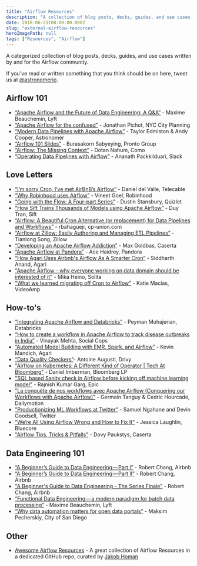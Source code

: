 ```yaml
---
title: "Airflow Resources"
description: "A collection of blog posts, decks, guides, and use cases written by and for the Airflow community."
date: 2018-06-21T00:00:00.000Z
slug: "external-airflow-resources"
heroImagePath: null
tags: ["Resources", "Airflow"]
---
```


A categorized collection of blog posts, decks,
guides, and use cases written by and for the Airflow community.

If you've read or written something that you think should be on here,
tweet us at [@astronomerio](https://twitter.com/astronomerio/).

## Airflow 101

* [“Apache Airflow and the Future of Data Engineering: A Q&A”][20] - Maxime Beauchemin, Lyft
* [“Apache Airflow for the confused”][13] - Jonathan Pichot, NYC City Planning
* [“Modern Data Pipelines with Apache Airflow”][5] - Taylor Edmiston & Andy Cooper, Astronomer
* [“Airflow 101 Slides”][27] - Burasakorn Sabyeying, Pronto Group
* [“Airflow: The Missing Context”][3] - Dotan Nahum, Como
* [“Operating Data Pipelines with Airflow”][28] - Ananath Packkilduari, Slack

## Love Letters

* [“I’m sorry Cron, I’ve met AirBnB’s Airflow”][24] - Daniel del Valle, Telecable
* [“Why Robinhood uses Airflow”][16] - Vineet Goel, Robinhood
* [“Going with the Flow: A Four-part Series”][17] - Dustin Stansbury, Quizlet
* [“How Sift Trains Thousands of Models using Apache Airflow”][7] - Duy Tran, Sift
* [“Airflow: A Beautiful Cron Alternative (or replacement) for Data Pipelines and Workflows”][23] - rbahaguejr, cp-union.com
* [“Airflow at Zillow: Easily Authoring and Managing ETL Pipelines”][15] - Tianlong Song, Zillow
* [“Developing an Apache Airflow Addiction”][4] - Max Goldbas, Caserta
* [“Apache Airflow at Pandora”][19] - Ace Haidrey, Pandora
* [“How Agari Uses Airbnb's Airflow As A Smarter Cron”][26] - Siddharth Anand, Agari
* ["Apache Airflow – why everyone working on data domain should be interested of it"][35] - Mika Heino, Solita
* ["What we learned migrating off Cron to Airflow"][36] - Katie Macias, VideoAmp

## How-to's

* [“Integrating Apache Airflow and Databricks”][21] - Peyman Mohajerian, Databricks
* [“How to create a workflow in Apache Airflow to track disease outbreaks in India”][0] - Vinayak Mehta, Social Cops
* [“Automated Model Building with EMR, Spark, and Airflow”][25] - Kevin Mandich, Agari
* [“Data Quality Checkers”][12]- Antoine Augusti, Drivy
* ["Airflow on Kubernetes: A Different Kind of Operator | Tech At Bloomberg"][30] - Daniel Imberman, Bloomberg LP
* ["SQL based Sanity check in Airflow before kicking off machine learning model"][31] - Rajnish Kumar Garg, Epic
* ["La conquête de nos workflows avec Apache Airflow (Conquering our Workflows with Apache Airflow)"][32] - Germain Tanguy & Cedric Hourcade, Dailymotion
* ["Productionizing ML Workflows at Twitter"][33] - Samuel Ngahane and Devin Goodsell, Twitter
* ["We’re All Using Airflow Wrong and How to Fix It"][34] - Jessica Laughlin, Bluecore
* ["Airflow Tips, Tricks & Pitfalls"][37] - Dovy Paukstys, Caserta

## Data Engineering 101

* [“A Beginner’s Guide to Data Engineering — Part I”][10] - Robert Chang, Airbnb
* [“A Beginner’s Guide to Data Engineering — Part II”][9] - Robert Chang, Airbnb
* ["A Beginner's Guide to Data Engineering - The Series Finale"][29] - Robert Chang, Airbnb
* [“Functional Data Engineering — a modern paradigm for batch data processing”][11] - Maxime Beauchemin, Lyft
* [“Why data automation matters for open data portals”][18] - Maksim Pecherskiy, City of San Diego

## Other

* [Awesome Airflow Resources](https://github.com/jghoman/awesome-apache-airflow)  - A great collection of Airflow Resources in a dedicated GitHub repo, curated by [Jakob Homan](https://twitter.com/BlueBoxTraveler)

[0]: https://blog.socialcops.com/engineering/apache-airflow-disease-outbreaks-india/ "How to create a workflow in Apache Airflow to track disease outbreaks in India"
[1]: https://wecode.wepay.com/posts/improving-airflow-ui-security "Improving Airflow UI Security"
[2]: https://medium.com/snaptravel/airflow-part-2-lessons-learned-793fa3c0841e "Airflow Part 2: Lessons learned"
[3]: https://hackernoon.com/airflow-the-missing-context-1a04b3a9475c "Airflow: The Missing Context"
[4]: https://caserta.com/data-blog/developing-apache-airflow-addiction/ "Developing an Apache Airflow Addiction"
[5]: http://blog.tedmiston.com/momentum-2018-airflow-talk/ "Modern Data Pipelines with Apache Airflow (Momentum 2018 talk)"
[7]: https://engineering.siftscience.com/sift-trains-thousands-models-using-apache-airflow/ "How Sift Trains Thousands of Models using Apache Airflow"
[8]: https://medium.com/bluecore-engineering/airflow-why-is-nothing-working-f705eb6b7b04?source=user_profile---------2------------------- "Airflow: Why is nothing working?"
[9]: https://towardsdatascience.com/a-beginners-guide-to-data-engineering-part-ii-47c4e7cbda71 "A Beginner’s Guide to Data Engineering — Part II"
[10]: https://medium.com/@rchang/a-beginners-guide-to-data-engineering-part-i-4227c5c457d7 "A Beginner’s Guide to Data Engineering — Part I"
[11]: https://medium.com/@maximebeauchemin/functional-data-engineering-a-modern-paradigm-for-batch-data-processing-2327ec32c42a "Functional Data Engineering — a modern paradigm for batch data processing"
[12]: https://drivy.engineering/data-quality/ "Data Quality Checkers"
[13]: https://blog.capitalplanning.nyc/apache-airflow-for-the-confused-b588935669df?gi=5475d851b32b "Apache Airflow for the confused explained using airplanes"
[14]: https://medium.com/a-r-g-o/installing-apache-airflow-on-ubuntu-aws-6ebac15db211 "Installing Apache Airflow on Ubuntu/AWS"
[15]: https://www.zillow.com/data-science/airflow-at-zillow/ "Airflow at Zillow: Easily Authoring and Managing ETL Pipelines"
[16]: https://robinhood.engineering/why-robinhood-uses-airflow-aed13a9a90c8 "Why Robinhood uses Airflow"
[17]: https://medium.com/tech-quizlet/going-with-the-flow-how-quizlet-uses-apache-airflow-to-execute-complex-data-processing-pipelines-1ca546f8cc68 "Why Quizlet chose Apache Airflow for executing data workflows"
[18]: http://www.quandary.io/why-data-automation-matters-data-portals/ "Why data automation matters for open data portals"
[19]: https://engineering.pandora.com/apache-airflow-at-pandora-1d7a844d68ee "Apache Airflow at Pandora"
[20]: https://medium.com/the-astronomer-journey/airflow-and-the-future-of-data-engineering-a-q-a-266f68d956a9 "Apache Airflow and the Future of Data Engineering: A Q&A"
[21]: https://databricks.com/blog/2016/12/08/integrating-apache-airflow-databricks-building-etl-pipelines-apache-spark.html "Integrating Apache Airflow and Databricks: Building ETL pipelines with Apache Spark"
[22]: http://site.clairvoyantsoft.com/installing-and-configuring-apache-airflow/ "Installing and Configuring Apache Airflow"
[23]: https://medium.com/@rbahaguejr/airflow-a-beautiful-cron-alternative-or-replacement-for-data-pipelines-b6fb6d0cddef "Airflow: A Beautiful Cron Alternative (or replacement) for Data Pipelines and Workflows"
[24]: https://danidelvalle.me/2016/09/12/im-sorry-cron-ive-met-airbnbs-airflow/ "I’m sorry Cron, I’ve met AirBnB’s Airflow"
[25]: https://www.agari.com/automated-model-building-emr-spark-airflow/ "Automated Model Building with EMR, Spark, and Airflow"
[26]: http://highscalability.com/blog/2015/9/3/how-agari-uses-airbnbs-airflow-as-a-smarter-cron.html "How Agari Uses Airbnb's Airflow As A Smarter Cron"
[27]: https://www.slideshare.net/mesodiar/intro-to-airflow-good-bye-cron-welcome-scheduled-workflow-management "Airflow 101 Slides"
[28]: https://speakerdeck.com/vananth22/operating-data-pipeline-with-airflow-at-slack?slide=1 "Operating Data Pipelines with Airflow"
[29]: https://medium.com/@rchang/a-beginners-guide-to-data-engineering-the-series-finale-2cc92ff14b0 "A Beginner's Guide to Data Engineering - The Series Finale"
[30]: https://www.techatbloomberg.com/blog/airflow-on-kubernetes/ "Airflow on Kubernetes: A Different Kind of Operator | Tech At Bloomberg"
[31]: https://medium.com/coinmonks/sql-based-sanity-check-in-airflow-before-kicking-off-machine-learning-model-2733868b1cf2 "SQL based Sanity check in Airflow before kicking off machine learning model"
[32]: https://www.youtube.com/watch?v=NEtmrJWZbXQ "La conquête de nos workflows avec Apache Airflow - Germain Tanguy & Cedric Hourcade"
[33]: https://blog.twitter.com/engineering/en_us/topics/insights/2018/ml-workflows.html "Productionizing ML with workflows at Twitter"
[34]: https://medium.com/bluecore-engineering/were-all-using-airflow-wrong-and-how-to-fix-it-a56f14cb0753 "We’re All Using Airflow Wrong and How to Fix It"
[35]: https://www.solita.fi/en/blogs/apache-airflow-why-everyone-working-on-data-domain-should-be-interested-of-it/ "Apache Airflow – why everyone working on data domain should be interested of it"
[36]: https://medium.com/videoamp/what-we-learned-migrating-off-cron-to-airflow-b391841a0da4 "What we learned migrating off Cron to Airflow"
[37]: https://caserta.com/data-blog/airflow-tips-tricks-pitfalls/ "Airflow Tips, Tricks & Pitfalls"
